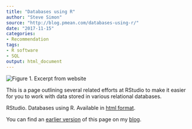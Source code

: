 ```yaml
---
title: "Databases using R"
author: "Steve Simon"
source: "http://blog.pmean.com/databases-using-r/"
date: "2017-11-15"
categories:
- Recommendation
tags:
- R software
- SQL
output: html_document
---
```


![Figure 1. Excerpt from website](http://www.pmean.com/new-images/17/databases-using-r01.png)

<div class="notes">

This is a page outlining several related efforts at RStudio to make it easier for you to work with data stored in various relational databases.

RStudio. Databases using R. Available in [html format][rst1].

You can find an [earlier version][sim1] of this page on my [blog][sim2].

[sim1]: http://blog.pmean.com/databases-using-r/
[sim2]: http://blog.pmean.com

[rst1]: http://db.rstudio.com/

</div>
